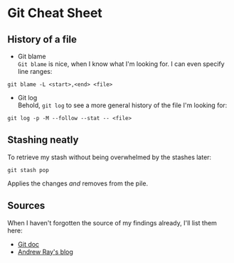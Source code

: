 # Git Cheat Sheet

## History of a file
* Git blame  
`Git blame` is nice, when I know what I'm looking for.
I can even specify line ranges:
```
git blame -L <start>,<end> <file>
```
* Git log  
Behold, `git log` to see a more general history of the file I'm looking for:
```
git log -p -M --follow --stat -- <file>
```

## Stashing neatly

To retrieve my stash without being overwhelmed by the stashes later:
```
git stash pop
```
Applies the changes _and_ removes from the pile.

## Sources
When I haven't forgotten the source of my findings already, I'll list them here:

* [Git doc](https://git-scm.com/docs)
* [Andrew Ray's blog](http://blog.andrewray.me/a-better-git-blame/)
